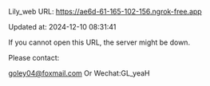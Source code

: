 Lily_web URL: https://ae6d-61-165-102-156.ngrok-free.app

Updated at: 2024-12-10 08:31:41

If you cannot open this URL, the server might be down.

Please contact: 

goley04@foxmail.com Or Wechat:GL_yeaH